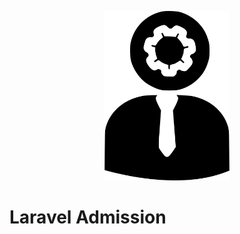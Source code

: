 <p align="center"><img width=200 src="resources/images/admission.png?raw=true"></p>


# Laravel Admission
